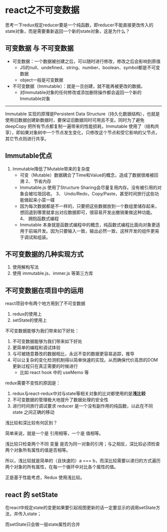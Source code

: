 # react之不可变数据

思考一下redux规定reducer要是一个纯函数，即reducer不能直接更改传入的state对象，而是需要重新返回一个新的state对象，这是为什么？

## 可变数据 与 不可变数据

- 可变数据：一个数据被创建之后，可以随时进行修改，修改之后会影响到原值
  - JS的null、undefined、string、number、boolean、symbol都是不可变数据
  - object一般是可变数据
- 不可变数据（Immutable）：就是一旦创建，就不能再被更改的数据。
  - 对Immutable对象的任何修改或添加删除操作都会返回一个新的 Immutable对象

---

Immutable 实现的原理是Persistent Data Structure（持久化数据结构），也就是使用旧数据创建新数据时，要保证旧数据同时可用且不变。同时为了避免 deepCopy 把所有节点都复制一遍带来的性能损耗，Immutable 使用了（结构共享），即如果对象树中一个节点发生变化，只修改这个节点和受它影响的父节点，其它节点则进行共享。

## Immutable优点

1. Immutable降低了Mutable带来的复杂度
    - 可变（Mutable）数据耦合了Time和Value的概念，造成了数据很难被回溯
2、 节省内存
    - Immutable.js 使用了Structure Sharing会尽量复用内存。没有被引用的对象会被垃圾回收。
3、 Undo/Redo，Copy/Paste，甚至时间旅行这些功能做起来小菜一碟
    - 因为每次数据都是不一样的，只要把这些数据放到一个数组里储存起来，想回退到哪里就拿出对应数据即可，很容易开发出撤销重做这种功能。
4、 拥抱函数式编程
    - Immutable 本身就是函数式编程中的概念，纯函数式编程比面向对象更适用于前端开发。因为只要输入一致，输出必然一致，这样开发的组件更易于调试和组装。

## 不可变数据的几种实现方式

1. 使用解构写法
    <!-- 2. 使用深拷贝 -->
2. 使用 immutable.js、immer.js 等第三方库

## 不可变数据在项目中的运用

react项目中有两个地方用到了不可变数据

1. redux的使用上
2. setState的使用上

不可变数据能够为我们带来如下好处：

1. 不可变数据能够为我们带来如下好处
2. 更简单的编程和调试体验
3. 与可被随意篡改的数据相比，永远不变的数据更容易追踪，推导
4. 可以让复杂的变化检测机制得以简单快速的实现。从而确保代价高昂的DOM更新过程只在真正需要的时候进行
    - 比如 react hook 中的 useMemo 等

redux需要不变性的原因是：

1. redux与react-redux中对与state等相关对象的比对都使用的是**浅比较**
2. 不可变数据的管理极大地提升了数据处理的安全性
3. 进行时间旅行调试要求 reducer 是一个没有副作用的纯函数，以此在不同 state 之间正确的移动

浅比较和深比较有何区别？

简单来说，就是一个是 引用相等，一个是 值相等。

浅比较只检查两个不同 变量 是否为同一对象的引用；与之相反，深比较必须检查两个对象所有属性的值是否相等。

所以，浅比较就是简单的（且快速的）a === b，而深比较需要以递归的方式遍历两个对象的所有属性，在每一个循环中对比各个属性的值。

正是基于性能考虑，Redux 使用浅比较。

## react 的 setState

在react中规定state的变更如果要引起视图更新的话一定要显示的调用setState方法，并传入state；

而setState只会做一层state属性的合并
